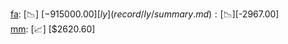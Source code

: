 [fa](record/fa/summary.md): [📉] [$-915000.00]  
[ly](record/ly/summary.md): [📉] [$-2967.00]  
[mm](record/mm/summary.md): [📈] [$2620.60]  
